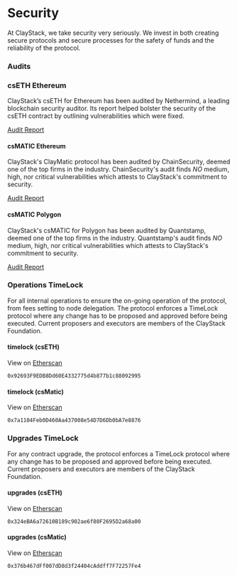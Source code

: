 # Security

At ClayStack, we take security very seriously. We invest in both creating secure protocols and secure processes for the safety of funds and the reliability of the protocol.

### Audits

### csETH Ethereum
ClayStack’s csETH for Ethereum has been audited by Nethermind, a leading blockchain security auditor. Its report helped bolster the security of the csETH contract by outlining vulnerabilities which were fixed.

[Audit Report](https://chainsecurity.com/security-audit/claystack-matic/)

#### csMATIC Ethereum

ClayStack's ClayMatic protocol has been audited by ChainSecurity, deemed one of the top firms in the industry. ChainSecurity's audit finds _NO_ medium, high, nor critical vulnerabilities which attests to ClayStack's commitment to security.

[Audit Report](https://chainsecurity.com/security-audit/claystack-matic/)

#### csMATIC Polygon

ClayStack's csMATIC for Polygon has been audited by Quantstamp, deemed one of the top firms in the industry. Quantstamp's audit finds _NO_ medium, high, nor critical vulnerabilities which attests to ClayStack's commitment to security.

[Audit Report](https://certificate.quantstamp.com/full/cs-matic-liquid-staking-on-polygon-clay-stack.pdf)

### Operations TimeLock
For all internal operations to ensure the on-going operation of the protocol, from fees setting to node delegation. The protocol enforces a TimeLock protocol where any change has to be proposed and approved before being executed. Current proposers and executors are members of the ClayStack Foundation.


#### timelock (csETH)
View on [Etherscan](https://etherscan.io/address/0x92693F9EDB8Dd60E4332775d4b877b1c88092995)

```
0x92693F9EDB8Dd60E4332775d4b877b1c88092995
```

#### timelock (csMatic)
View on [Etherscan](https://etherscan.io/address/0x7a1104Feb0D460Aa437008e54D7D6Db0bA7e8876)

```
0x7a1104Feb0D460Aa437008e54D7D6Db0bA7e8876
```

### Upgrades TimeLock
For any contract upgrade, the protocol enforces a TimeLock protocol where any change has to be proposed and approved before being executed. Current proposers and executors are members of the ClayStack Foundation.

#### upgrades (csETH)
View on [Etherscan](https://etherscan.io/address/0x324eBA6a72610B189c902ae6f80F2695D2a68a00)

```
0x324eBA6a72610B189c902ae6f80F2695D2a68a00
```

#### upgrades (csMatic)
View on [Etherscan](https://etherscan.io/address/0x376b467dFf007dD8d3f24404cAddff7F72257Fe4)

```
0x376b467dFf007dD8d3f24404cAddff7F72257Fe4
```
